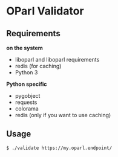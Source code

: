 # OParl Validator

## Requirements

**on the system**

- liboparl and liboparl requirements
- redis (for caching)
- Python 3

**Python specific**

- pygobject
- requests
- colorama
- redis (only if you want to use caching)

## Usage

```sh
$ ./validate https://my.oparl.endpoint/
```
